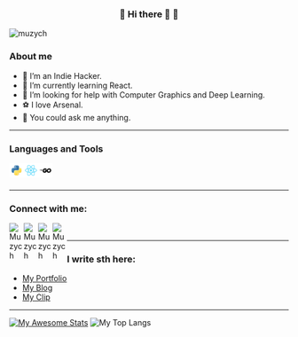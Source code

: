 <p align="center">
 <h3 align="center">🌠 Hi there 👋 🌃</h3>
</p>
<p align="left"> <img src="https://komarev.com/ghpvc/?username=muzych" alt="muzych" /> </p>

### About me
- 🔭 I’m an Indie Hacker.
- 🌱 I’m currently learning  React.
- 🤔 I’m looking for help with Computer Graphics and Deep Learning.
- ⚽ I love Arsenal.
- 💬 You could ask me anything.

---
### Languages and Tools
<img align="left" alt="python" width="26px" src="https://github.com/github/explore/raw/main/topics/python/python.png" />
<img align="left" alt="React" width="26px" src="https://github.com/github/explore/raw/main/topics/react/react.png" />
<img align="left" alt="Golang" width="26px" src="https://github.com/github/explore/raw/main/topics/go/go.png" />
<br/>
<br/>

---

### Connect with me:
[<img align="left" src="https://cdn.jsdelivr.net/npm/simple-icons@3.0.1/icons/telegram.svg" alt="Muzych" width="26px" style="{fill: green;}" />](https://t.me/Muzy_ch)
[<img align="left" src="https://cdn.jsdelivr.net/npm/simple-icons@3.0.1/icons/gmail.svg" alt="Muzych" width="26px" />](mailto:haxk1024@gmail.com)
[<img align="left" src="https://cdn.jsdelivr.net/npm/simple-icons@3.0.1/icons/twitter.svg" alt="Muzych" width="26px" />](https://twitter.com/1Haxk4541)
[<img align="left" src="https://cdn.jsdelivr.net/npm/simple-icons@3.0.1/icons/mastodon.svg" alt="Muzych" width="26px" />](https://mastodon.social/@Muzych)
<br/>

---

### I write sth here:
- [My Portfolio](https://portfolio.muziyan.icu/)
- [My Blog](https://muziyan.icu/)
- [My Clip](https://clip.muziyan.icu/)
---

[![My Awesome Stats](https://github-readme-stats.vercel.app/api?username=muzych&count_private=true&show_icons=true&theme=material-palenight)](https://github.com/anuraghazra/github-readme-stats)
![My Top Langs](https://github-readme-stats.vercel.app/api/top-langs/?username=muzych&show_icons=true&layout=compact&langs_count=8&theme=radical&exclude_repo=android_kernel_leeco_msm8976,android_device_leeco_s2,proprietary_vendor_leeco,twrp_device_leeco_s2,device_leeco_s2-P,device_leeco_s2-O)
